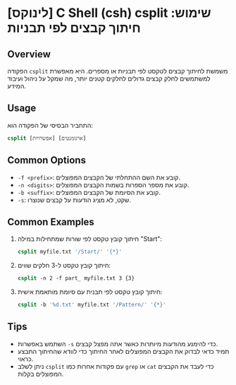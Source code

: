 # [לינוקס] C Shell (csh) csplit שימוש: חיתוך קבצים לפי תבניות

## Overview
הפקודה `csplit` משמשת לחיתוך קבצים לטקסט לפי תבניות או מספרים. היא מאפשרת למשתמשים לחלק קבצים גדולים לחלקים קטנים יותר, מה שמקל על ניהול ועיבוד המידע.

## Usage
התחביר הבסיסי של הפקודה הוא:

```csh
csplit [אפשרויות] [ארגומנטים]
```

## Common Options
- `-f <prefix>`: קובע את השם ההתחלתי של הקבצים המפוצלים.
- `-n <digits>`: קובע את מספר הספרות בשמות הקבצים המפוצלים.
- `-b <suffix>`: קובע את הסיומת של הקבצים המפוצלים.
- `-s`: שקט, לא מציג הודעות על קבצים שנוצרו.

## Common Examples
1. חיתוך קובץ טקסט לפי שורות שמתחילות במילה "Start":
   ```csh
   csplit myfile.txt '/Start/' '{*}'
   ```

2. חיתוך קובץ טקסט ל-3 חלקים שווים:
   ```csh
   csplit -n 2 -f part_ myfile.txt 3 {3}
   ```

3. חיתוך קובץ טקסט לפי תבנית עם סיומת מותאמת אישית:
   ```csh
   csplit -b '%d.txt' myfile.txt '/Pattern/' '{*}'
   ```

## Tips
- השתמש באפשרות `-s` כדי להימנע מהודעות מיותרות כאשר אתה מפצל קבצים.
- תמיד כדאי לבדוק את הקבצים המפוצלים לאחר החיתוך כדי לוודא שהחיתוך התבצע כראוי.
- ניתן לשלב `csplit` עם פקודות אחרות כמו `grep` או `cat` כדי לעבד את הקבצים המפוצלים בקלות.